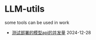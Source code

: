 # LLM-utils
some tools can be used in work

- [测试部署的模型api的并发量](https://github.com/MCZ777/LLM-utils/blob/main/concurrent_test.py) 2024-12-28
